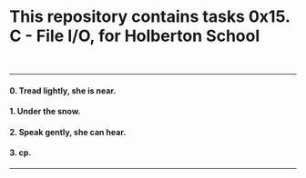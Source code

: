 <h1>This repository contains tasks 0x15. C - File I/O, for Holberton School</h1>
<br>
<hr>
<h4>0. Tread lightly, she is near.</h4>
<h4>1. Under the snow.</h4>
<h4>2. Speak gently, she can hear.</h4>
<h4>3. cp.</h4>
<hr>